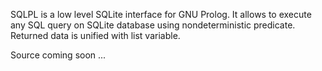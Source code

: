 SQLPL is a low level SQLite interface for GNU Prolog.
It allows to execute any SQL query on SQLite database
using nondeterministic predicate.  Returned data is
unified with list variable.

Source coming soon ...
